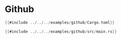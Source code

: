 # Github

<!-- langtabs-start -->
```rust
{{#include ../../../examples/github/Cargo.toml}}
```
<!-- langtabs-end -->


<!-- langtabs-start -->
```rust
{{#include ../../../examples/github/src/main.rs}}
```
<!-- langtabs-end -->
